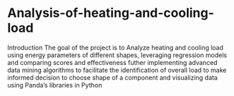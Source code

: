 # Analysis-of-heating-and-cooling-load
Introduction
The goal of the project is to
Analyze heating and cooling load using energy parameters of different shapes, leveraging regression models and comparing scores and effectiveness futher
implementing advanced data mining algorithms to facilitate the identification of overall load to make informed decision to choose shape of a component
and visualizing data using Panda’s libraries in Python
